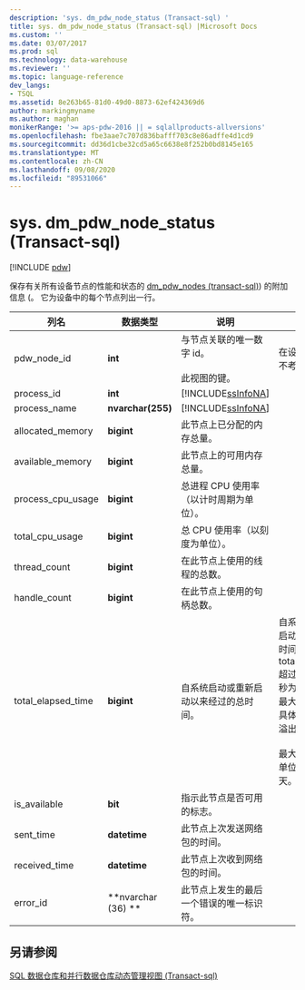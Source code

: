 ```yaml
---
description: 'sys. dm_pdw_node_status (Transact-sql) '
title: sys. dm_pdw_node_status (Transact-sql) |Microsoft Docs
ms.custom: ''
ms.date: 03/07/2017
ms.prod: sql
ms.technology: data-warehouse
ms.reviewer: ''
ms.topic: language-reference
dev_langs:
- TSQL
ms.assetid: 8e263b65-81d0-49d0-8873-62ef424369d6
author: markingmyname
ms.author: maghan
monikerRange: '>= aps-pdw-2016 || = sqlallproducts-allversions'
ms.openlocfilehash: fbe3aae7c707d836bafff703c8e86adffe4d1cd9
ms.sourcegitcommit: dd36d1cbe32cd5a65c6638e8f252b0bd8145e165
ms.translationtype: MT
ms.contentlocale: zh-CN
ms.lasthandoff: 09/08/2020
ms.locfileid: "89531066"
---
```

# <a name="sysdm_pdw_node_status-transact-sql"></a>sys. dm_pdw_node_status (Transact-sql) 

[!INCLUDE [pdw](../../includes/applies-to-version/pdw.md)]

  保存有关所有设备节点的性能和状态的 [dm_pdw_nodes &#40;transact-sql&#41;](../../relational-databases/system-dynamic-management-views/sys-dm-pdw-nodes-transact-sql.md)) 的附加信息 (。 它为设备中的每个节点列出一行。  
  
|列名|数据类型|说明|范围|  
|-----------------|---------------|-----------------|-----------|  
|pdw_node_id|**int**|与节点关联的唯一数字 id。<br /><br /> 此视图的键。|在设备中唯一，而不考虑类型。|  
|process_id|**int**|[!INCLUDE[ssInfoNA](../../includes/ssinfona-md.md)]||  
|process_name|**nvarchar(255)**|[!INCLUDE[ssInfoNA](../../includes/ssinfona-md.md)]||  
|allocated_memory|**bigint**|此节点上已分配的内存总量。||  
|available_memory|**bigint**|此节点上的可用内存总量。||  
|process_cpu_usage|**bigint**|总进程 CPU 使用率（以计时周期为单位）。||  
|total_cpu_usage|**bigint**|总 CPU 使用率（以刻度为单位）。||  
|thread_count|**bigint**|在此节点上使用的线程的总数。||  
|handle_count|**bigint**|在此节点上使用的句柄总数。||  
|total_elapsed_time|**bigint**|自系统启动或重新启动以来经过的总时间。|自系统启动或重新启动以来经过的总时间。 如果 total_elapsed_time 超过24.8 天（以毫秒为单位） (整数的最大值) ，则会导致具体化失败，因为溢出。<br /><br /> 最大值（以毫秒为单位）等效于24.8 天。|  
|is_available|**bit**|指示此节点是否可用的标志。||  
|sent_time|**datetime**|此节点上次发送网络包的时间。||  
|received_time|**datetime**|此节点上次收到网络包的时间。||  
|error_id|**nvarchar (36) **|此节点上发生的最后一个错误的唯一标识符。||  
  
## <a name="see-also"></a>另请参阅  
 [SQL 数据仓库和并行数据仓库动态管理视图 &#40;Transact-sql&#41;](../../relational-databases/system-dynamic-management-views/sql-and-parallel-data-warehouse-dynamic-management-views.md)  
  
  
